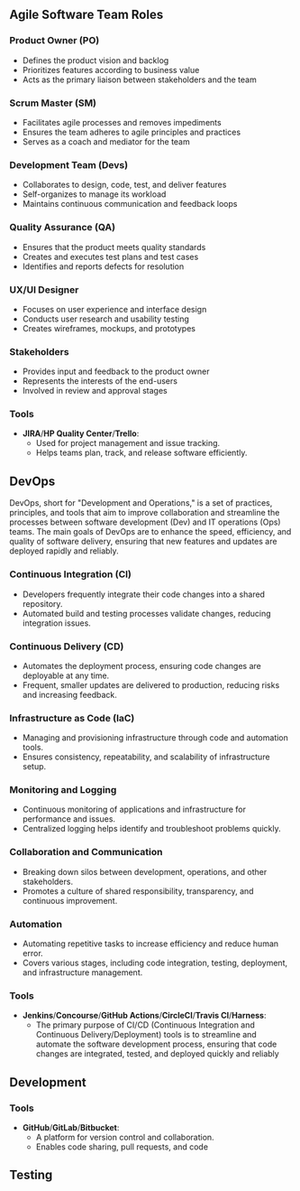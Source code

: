 ## Agile Software Team Roles

### Product Owner (PO)
- Defines the product vision and backlog
- Prioritizes features according to business value
- Acts as the primary liaison between stakeholders and the team

### Scrum Master (SM)
- Facilitates agile processes and removes impediments
- Ensures the team adheres to agile principles and practices
- Serves as a coach and mediator for the team

### Development Team (Devs)
- Collaborates to design, code, test, and deliver features
- Self-organizes to manage its workload
- Maintains continuous communication and feedback loops

### Quality Assurance (QA)
- Ensures that the product meets quality standards
- Creates and executes test plans and test cases
- Identifies and reports defects for resolution

### UX/UI Designer
- Focuses on user experience and interface design
- Conducts user research and usability testing
- Creates wireframes, mockups, and prototypes

### Stakeholders
- Provides input and feedback to the product owner
- Represents the interests of the end-users
- Involved in review and approval stages

### Tools
- **JIRA**/**HP Quality Center**/**Trello**:
  - Used for project management and issue tracking.
  - Helps teams plan, track, and release software efficiently.

## DevOps

DevOps, short for "Development and Operations," is a set of practices, principles, and tools that aim to improve collaboration and streamline the processes between software development (Dev) and IT operations (Ops) teams. The main goals of DevOps are to enhance the speed, efficiency, and quality of software delivery, ensuring that new features and updates are deployed rapidly and reliably.

### Continuous Integration (CI)
- Developers frequently integrate their code changes into a shared repository.
- Automated build and testing processes validate changes, reducing integration issues.

### Continuous Delivery (CD)
- Automates the deployment process, ensuring code changes are deployable at any time.
- Frequent, smaller updates are delivered to production, reducing risks and increasing feedback.

### Infrastructure as Code (IaC)
- Managing and provisioning infrastructure through code and automation tools.
- Ensures consistency, repeatability, and scalability of infrastructure setup.

### Monitoring and Logging
- Continuous monitoring of applications and infrastructure for performance and issues.
- Centralized logging helps identify and troubleshoot problems quickly.

### Collaboration and Communication
- Breaking down silos between development, operations, and other stakeholders.
- Promotes a culture of shared responsibility, transparency, and continuous improvement.

### Automation
- Automating repetitive tasks to increase efficiency and reduce human error.
- Covers various stages, including code integration, testing, deployment, and infrastructure management.
### Tools
- **Jenkins**/**Concourse**/**GitHub Actions**/**CircleCI**/**Travis CI**/**Harness**:
  - The primary purpose of CI/CD (Continuous Integration and Continuous Delivery/Deployment) tools is to streamline and automate the software development process, ensuring that code changes are integrated, tested, and deployed quickly and reliably


## Development

### Tools
- **GitHub**/**GitLab**/**Bitbucket**:
  - A platform for version control and collaboration.
  - Enables code sharing, pull requests, and code

## Testing